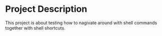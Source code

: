 # Project Description

This project is about testing how to nagivate around with shell commands together with shell shortcuts.
